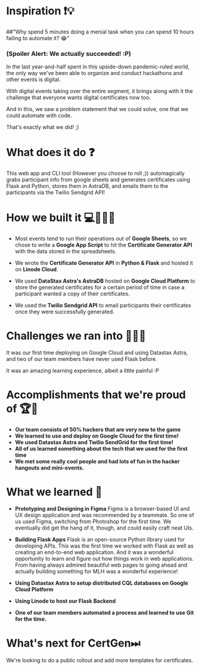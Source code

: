 # Inspiration ❗💡

##"Why spend 5 minutes doing a menial task when you can spend 10 hours failing to automate it? 😂"

### (Spoiler Alert: We actually succeeded! :P)

In the last year-and-half spent in this upside-down pandemic-ruled world, the only way we've been able to organize and conduct hackathons and other events is digital.

With digital events taking over the entire segment, it brings along with it the challenge that everyone wants digital certificates now too. 

And in this, we saw a problem statement that we could solve, one that we could automate with code.

That's exactly what we did! ;)

# What does it do ❓

This web app and CLI tool (However you choose to roll ;)) automagically grabs participant info from google sheets and generates certificates using Flask and Python, stores them in AstraDB, and emails them to the participants via the Twilio Sendgrid API!

# How we built it 💻🔧🔨🧰

- Most events tend to run their operations out of **Google Sheets**, so we chose to write a **Google App Script** to hit the **Certificate Generator API** with the data stored in the spreadsheets.

- We wrote the **Certificate Generator API** in **Python & Flask** and hosted it on **Linode Cloud**.

- We used **DataStax Astra's AstraDB** hosted on **Google Cloud Platform** to store the generated certificates for a certain period of time in case a participant wanted a copy of their certificates.

-  We used the **Twilio Sendgrid API** to email participants their certificates once they were successfully generated.


# Challenges we ran into  🏃‍♂️❌

It was our first time deploying on Google Cloud and using Datastax Astra, and two of our team members have never used Flask before.

It was an amazing learning experience, albeit a little painful :P

# Accomplishments that we're proud of 🏆🏅

- **Our team consists of 50% hackers that are very new to the game**
- **We learned to use and deploy on Google Cloud for the first time!**
- **We used Datastax Astra and Twilio SendGrid for the first time!**
- **All of us learned something about the tech that we used for the first time**
- **We met some really cool people and had lots of fun in the hacker hangouts and mini-events.**

# What we learned 🧠

- **Prototyping and Designing in Figma**
Figma is a browser-based UI and UX design application and was recommended by a teammate. So one of us used Figma, switching from Photoshop for the first time. We eventually did get the hang of it, though, and could easily craft neat UIs.

- **Building Flask Apps**
Flask is an open-source Python library used for developing APIs. This was the first time we worked with Flask as well as creating an end-to-end web application. And it was a wonderful opportunity to learn and figure out how things work in web applications. From having always admired beautiful web pages to going ahead and actually building something for MLH was a wonderful experience!

- **Using Datastax Astra to setup distributed CQL databases on Google Cloud Platform**

- **Using Linode to host our Flask Backend**

- **One of our team members automated a process and learned to use Git for the time.**

# What's next for CertGen⏭

We're looking to do a public rollout and add more templates for certificates.
